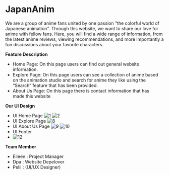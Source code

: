 # JapanAnim

We are a group of anime fans united by one passion "the colorful world of Japanese animation". Through this website, we want to share our love for anime with fellow fans. 
Here, you will find a wide range of information, from the latest anime reviews, viewing recommendations, and more importantly a fun discussions about your favorite characters.

**Feature Description**<br>
* Home Page: On this page users can find out general website information.
* Explore Page: On this page users can see a collection of anime based on the animation studio and search for anime they like using the “Search” feature that has been provided.
* About Us Page: On this page there is contact information that has made this website

**Our UI Design**
* UI Home Page
![1](https://github.com/user-attachments/assets/1b50c366-64e9-44e4-9d08-ad41c3dce795)
![2](https://github.com/user-attachments/assets/75a827c4-7214-4583-b0ec-9b4786bba851)
* UI Explore Page
![8](https://github.com/user-attachments/assets/113662ac-2829-4cb3-8572-fbfc2d8cafcc)
* UI About Us Page
![9](https://github.com/user-attachments/assets/40289504-6d2f-4b46-9ebe-21fd5e52b6aa)
![10](https://github.com/user-attachments/assets/06b4852b-bf7c-490d-8d0a-3a107dcd6ffd)
* UI Footer
* ![12](https://github.com/user-attachments/assets/d09dc78e-2281-4f3a-bb1a-fb970755c07a)

**Team Member**
* Eileen  : Project Manager
* Dpa     : Website Depelover
* Pelii   : (UI/UX Designer)
